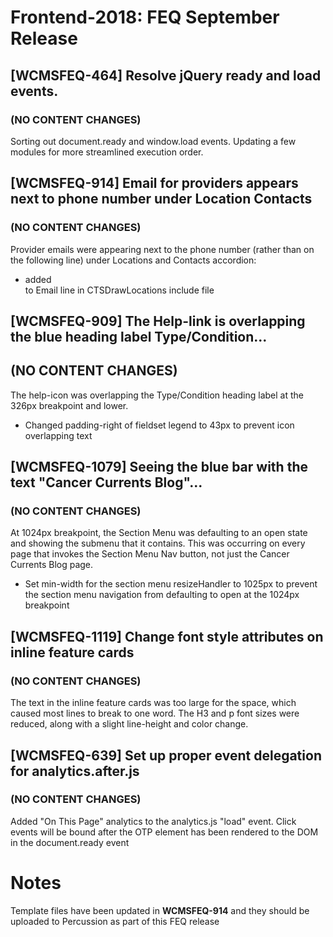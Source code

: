 # Frontend-2018: FEQ September Release

## [WCMSFEQ-464] Resolve jQuery ready and load events.
### (NO CONTENT CHANGES)
Sorting out document.ready and window.load events. Updating a few modules for more streamlined execution order.

## [WCMSFEQ-914] Email for providers appears next to phone number under Location Contacts
### (NO CONTENT CHANGES)

Provider emails were appearing next to the phone number (rather than on the following line) under Locations and Contacts accordion:
  * added <br> to Email line in CTSDrawLocations include file

## [WCMSFEQ-909] The Help-link is overlapping the blue heading label Type/Condition...
## (NO CONTENT CHANGES)

The help-icon was overlapping the Type/Condition heading label at the 326px breakpoint and lower.
  * Changed padding-right of fieldset legend to 43px to prevent icon overlapping text 
  
## [WCMSFEQ-1079] Seeing the blue bar with the text "Cancer Currents Blog"...
### (NO CONTENT CHANGES)

At 1024px breakpoint, the Section Menu was defaulting to an open state and showing the submenu that it contains.  This was occurring on every page that invokes the Section Menu Nav button, not just the Cancer Currents Blog page.
  * Set min-width for the section menu resizeHandler to 1025px to prevent the section menu navigation from defaulting to open at the 1024px breakpoint

## [WCMSFEQ-1119] Change font style attributes on inline feature cards
### (NO CONTENT CHANGES)

The text in the inline feature cards was too large for the space, which caused most lines to break to one word. The H3 and p font sizes were reduced, along with a slight line-height and color change. 

## [WCMSFEQ-639] Set up proper event delegation for analytics.after.js
### (NO CONTENT CHANGES)

Added "On This Page" analytics to the analytics.js "load" event. Click events will be bound after the OTP element has been rendered to the DOM in the document.ready event


# Notes

Template files have been updated in **WCMSFEQ-914** and they should be uploaded to Percussion as part of this FEQ release